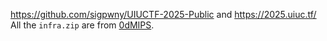 <https://github.com/sigpwny/UIUCTF-2025-Public> and <https://2025.uiuc.tf/>  
All the `infra.zip` are from [0dMIPS](https://github.com/Nambers/0dMIPS/tree/34601c1a9b39180af75cc694f3a102fcad3b002d).
